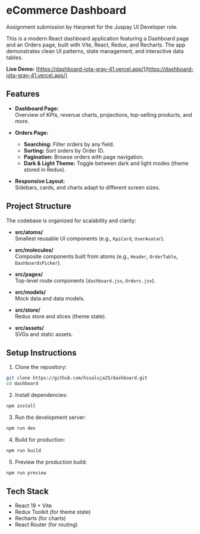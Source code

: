 # eCommerce Dashboard

Assignment submission by Harpreet for the Juspay UI Developer role.

This is a modern React dashboard application featuring a Dashboard page and an Orders page, built with Vite, React, Redux, and Recharts. The app demonstrates clean UI patterns, state management, and interactive data tables.

**Live Demo:** [https://dashboard-iota-gray-41.vercel.app/](https://dashboard-iota-gray-41.vercel.app/)

## Features

- **Dashboard Page:**  
  Overview of KPIs, revenue charts, projections, top-selling products, and more.

- **Orders Page:**  
  - **Searching:** Filter orders by any field.
  - **Sorting:** Sort orders by Order ID.
  - **Pagination:** Browse orders with page navigation.
  - **Dark & Light Theme:** Toggle between dark and light modes (theme stored in Redux).

- **Responsive Layout:**  
  Sidebars, cards, and charts adapt to different screen sizes.

## Project Structure

The codebase is organized for scalability and clarity:

- **src/atoms/**  
  Smallest reusable UI components (e.g., `KpiCard`, `UserAvatar`).

- **src/molecules/**  
  Composite components built from atoms (e.g., `Header`, `OrderTable`, `DashboardsPicker`).

- **src/pages/**  
  Top-level route components (`dashboard.jsx`, `Orders.jsx`).

- **src/models/**  
  Mock data and data models.

- **src/store/**  
  Redux store and slices (theme state).

- **src/assets/**  
  SVGs and static assets.

## Setup Instructions

1. Clone the repository:

```sh
git clone https://github.com/hssaluja25/dashboard.git
cd dashboard
```

2. Install dependencies:

```sh
npm install
```

3. Run the development server:

```sh
npm run dev
```

4. Build for production:

```sh
npm run build
```

5. Preview the production build:

```sh
npm run preview
```

## Tech Stack

- React 19 + Vite
- Redux Toolkit (for theme state)
- Recharts (for charts)
- React Router (for routing)
